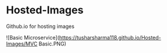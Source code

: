 # Hosted-Images
Github.io for hosting images


![Basic Microservice](https://tusharsharma118.github.io/Hosted-Images/MVC Basic.PNG)
